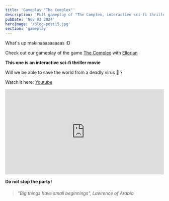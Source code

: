 ```yaml
---
title: 'Gameplay "The Complex"'
description: 'Full gameplay of "The Complex, interactive sci-fi thriller movie".'
pubDate: 'Nov 03 2024'
heroImage: '/blog-post15.jpg'
section: 'gameplay'
---
```


What's up makinaaaaaaaaas :D

Check out our gameplay of the game <a href="https://store.steampowered.com/agecheck/app/1107790/" target="_blank">The Complex</a> with <a href="https://www.ellorian.es" target="_blank">Ellorian</a> 

**This one is an interactive sci-fi thriller movie**

Will we be able to save the world from a deadly virus &#128126; ?

Watch it here:
<a href="https://www.youtube.com/watch?v=CY6UfqpcBuo" target="_blank">Youtube</a>


<p align="center">
    <iframe width="100%" height="270vh" src="https://www.youtube.com/embed/CY6UfqpcBuo?si=3L1ZR-yYxNQG9gnU" title="YouTube video player" frameborder="0" allow="accelerometer; autoplay; clipboard-write; encrypted-media; gyroscope; picture-in-picture; web-share" referrerpolicy="strict-origin-when-cross-origin" allowfullscreen></iframe>
</p>


**Do not stop the party!**

> ###### "Big things have small beginnings", Lawrence of Arabia
